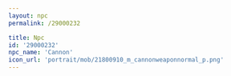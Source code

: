 ```yaml
---
layout: npc
permalink: /29000232

title: Npc
id: '29000232'
npc_name: 'Cannon'
icon_url: 'portrait/mob/21800910_m_cannonweaponnormal_p.png'
---
```

